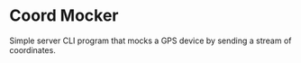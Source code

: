 # Coord Mocker

Simple server CLI program that mocks a GPS device by sending a stream of coordinates.
